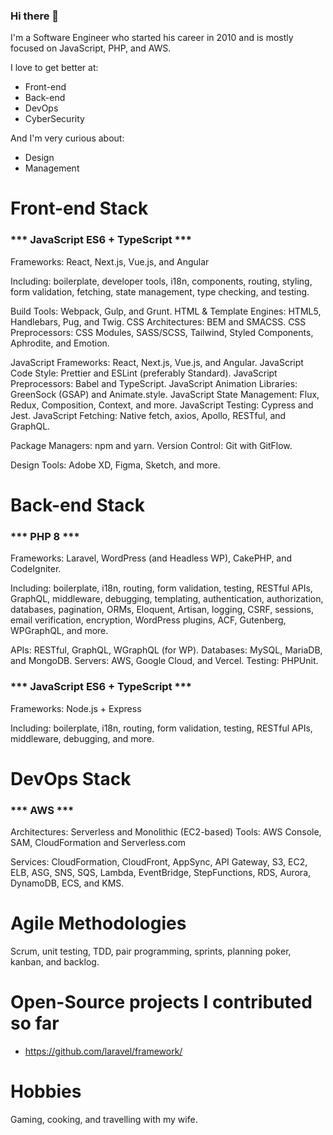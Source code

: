 ### Hi there 👋

I'm a Software Engineer who started his career in 2010 and is mostly focused on JavaScript, PHP, and AWS.

I love to get better at:
- Front-end
- Back-end
- DevOps
- CyberSecurity

And I'm very curious about:
- Design
- Management

Front-end Stack
===

### *** JavaScript ES6 + TypeScript ***

Frameworks: React, Next.js, Vue.js, and Angular

Including: boilerplate, developer tools, i18n, components, routing, styling, form validation, fetching, state management, type checking, and testing.

Build Tools: Webpack, Gulp, and Grunt.
HTML & Template Engines: HTML5, Handlebars, Pug, and Twig.
CSS Architectures: BEM and SMACSS.
CSS Preprocessors: CSS Modules, SASS/SCSS, Tailwind, Styled Components, Aphrodite, and Emotion.

JavaScript Frameworks: React, Next.js, Vue.js, and Angular.
JavaScript Code Style: Prettier and ESLint (preferably Standard).
JavaScript Preprocessors: Babel and TypeScript.
JavaScript Animation Libraries: GreenSock (GSAP) and Animate.style.
JavaScript State Management: Flux, Redux, Composition, Context, and more.
JavaScript Testing: Cypress and Jest.
JavaScript Fetching: Native fetch, axios, Apollo, RESTful, and GraphQL.

Package Managers: npm and yarn.
Version Control: Git with GitFlow.

Design Tools: Adobe XD, Figma, Sketch, and more.

Back-end Stack
================================================

### *** PHP 8 ***

Frameworks: Laravel, WordPress (and Headless WP), CakePHP, and CodeIgniter.

Including: boilerplate, i18n, routing, form validation, testing, RESTful APIs, GraphQL, middleware, debugging, templating, authentication, authorization, databases, pagination, ORMs, Eloquent, Artisan, logging, CSRF, sessions, email verification, encryption, WordPress plugins, ACF, Gutenberg, WPGraphQL, and more.

APIs: RESTful, GraphQL, WGraphQL (for WP).
Databases: MySQL, MariaDB, and MongoDB.
Servers: AWS, Google Cloud, and Vercel.
Testing: PHPUnit.

### *** JavaScript ES6 + TypeScript ***

Frameworks: Node.js + Express

Including: boilerplate, i18n, routing, form validation, testing, RESTful APIs, middleware, debugging, and more.

DevOps Stack
================================================

### *** AWS ***

Architectures: Serverless and Monolithic (EC2-based)
Tools: AWS Console, SAM, CloudFormation and Serverless.com

Services: CloudFormation, CloudFront, AppSync, API Gateway, S3, EC2, ELB, ASG, SNS, SQS, Lambda, EventBridge, StepFunctions, RDS, Aurora, DynamoDB, ECS, and KMS.

Agile Methodologies
================================================

Scrum, unit testing, TDD, pair programming, sprints, planning poker, kanban, and backlog.

Open-Source projects I contributed so far
================================================

- https://github.com/laravel/framework/

Hobbies
================================================

Gaming, cooking, and travelling with my wife.

